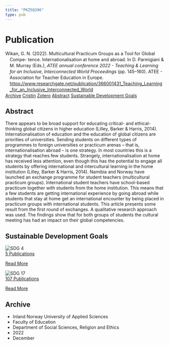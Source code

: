 ```yaml
---
title: "PKZ5Q396"
type: pub
---
```

<h1>Publication</h1>
<article id="csl-bib-container-PKZ5Q396" class="csl-bib-container">
  <div class="csl-bib-body" style="line-height: 1.35; padding-left: 1em; text-indent:-1em;">
  <div class="csl-entry">Wikan, G. N. (2022). Multicultural Practicum Groups as a Tool for Global Compe- tence. Internationalisation at home and abroad. In D. Parmigiani &amp; M. Murray (Eds.), <i>ATEE annual conference 2022 - Teaching &amp; Learning for an Inclusive, Interconnected World Proceedings</i> (pp. 145&#x2013;160). ATEE - Association for Teacher Education in Europe. <a href="https://www.researchgate.net/publication/366001431_Teaching_Learning_for_an_Inclusive_Interconnected_World">https://www.researchgate.net/publication/366001431_Teaching_Learning_for_an_Inclusive_Interconnected_World</a></div>
</div>
  <div class="csl-bib-buttons">
    <a href="#taxonomy-article-PKZ5Q396" class="csl-bib-button">Archive</a>
    <a href="https://app.cristin.no/results/show.jsf?id=2094937" alt="Cristin URL" class="csl-bib-button">Cristin</a>
    <a href="http://zotero.org/groups/5402882/items/PKZ5Q396" alt="Zotero URL" class="csl-bib-button">Zotero</a>
    <a href="#abstract-article-PKZ5Q396" class="csl-bib-button">Abstract</a>
    <a href="#sdg-article-PKZ5Q396" class="csl-bib-button">Sustainable Development Goals</a>
  </div>
  <div id="csl-bib-meta-container-PKZ5Q396"></div>
</article>
<div id="csl-bib-meta-PKZ5Q396" class="csl-bib-meta">
  <article id="abstract-article-PKZ5Q396" class="abstract-article">
    <h1>Abstract</h1>
    There appears to be broad support for educating critical- and ethical-thinking global citizens in higher education (Lilley, Barker &amp; Harris, 2014). Internationalisation of education and the education of global citizens are priorities of universities. Sending students on different types of programmes to foreign universities or practicum arenas – that is, internationalisation abroad – is one strategy. In most countries this is a strategy that reaches few students. Strangely, internationalisation at home has received less attention, even though this has the potential to engage all students by offering international and intercultural learning in the home institution (Lilley, Barker &amp; Harris, 2014). Namibia and Norway have launched an exchange programme for student teachers (multicultural practicum groups). International student teachers have school-based practicum together with students from the home institution. This means that a few students are getting international experience by going abroad while students that stay at home get an international encounter by being placed in practicum groups with international students. This article presents some result from the first round of exchanges. A qualitative research approach was used. The findings show that for both groups of students the cultural meeting has had an impact on their global competencies.
  </article>
  <article id="sdg-article-PKZ5Q396" class="sdg-article">
    <h1>Sustainable Development Goals</h1>
    <div class="sdg-container"><div id="sdg4" class="sdg"> <img src="{{< params subfolder >}}images/sdg/sdg04_en.png" class="image" alt="SDG 4"> <div class="sdg-overlay"> <a href="{{< params subfolder >}}en/archive/?sdg=4#archive" class="sdg-publication-count"><span>5</span> Publications</a> <p><a href="https://sdgs.un.org/goals/goal4" class="sdg-read-more">Read More</a></p> </div> </div> <div id="sdg17" class="sdg"> <img src="{{< params subfolder >}}images/sdg/sdg17_en.png" class="image" alt="SDG 17"> <div class="sdg-overlay"> <a href="{{< params subfolder >}}en/archive/?sdg=17#archive" class="sdg-publication-count"><span>107</span> Publications</a> <p><a href="https://sdgs.un.org/goals/goal17" class="sdg-read-more">Read More</a></p> </div> </div></div>
  </article>
  <article id="taxonomy-article-PKZ5Q396" class="taxonomy-article">
    <h1>Archive</h1>
    <ul>
      <li>Inland Norway University of Applied Sciences</li>
      <li>Faculty of Education</li>
      <li>Department of Social Sciences, Religion and Ethics</li>
      <li>2022</li>
      <li>December</li>
    </ul>
  </article>
</div>
